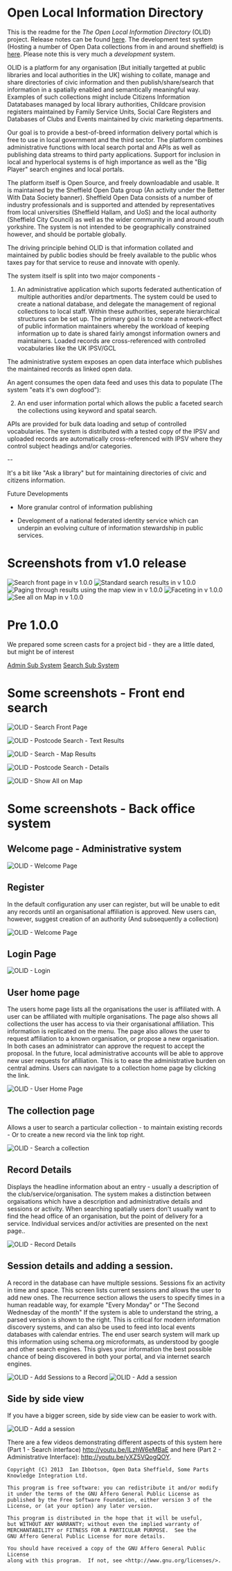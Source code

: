 Open Local Information Directory
================================

This is the readme for the _The Open Local Information Directory_ (OLID) project. Release notes can be found [here](ReleaseNotes.md). The development test system (Hosting a number of Open Data collections from in and around sheffield) is [here](http://data.opendatasheffield.org/search). Please note this is very much a _development_ system.

OLID is a platform for any organisation [But initially targetted at public libraries and local authorities in the UK] wishing to collate, manage and share directories of civic information and then publish/share/search that information in a spatially enabled and semantically meaningful way. Examples of such collections might include Citizens Information Datatabases managed by local library authorities, Childcare provision registers maintained by Family Service Units, Social Care Registers and Databases of Clubs and Events maintained by civic marketing departments.


Our goal is to provide a best-of-breed information delivery portal which is free to use in local government and the third sector. The platform combines administrative functions with local search portal and APIs as well as publishing data streams to third party applications. Support for inclusion in local and hyperlocal systems is of high importance as well as the "Big Player" search engines and local portals. 

The platform itself is Open Source, and freely downloadable and usable. It is maintained by the Sheffield Open Data group (An activity under the Better With Data Society banner). Sheffield Open Data consists of a number of industry professionals and is supported and attended by representatives from local universities (Sheffield Hallam, and UoS) and the local authority (Sheffield City Council) as well as the wider community in and around south yorkshire. The system is not intended to be geographically constrained however, and should be portable globally.

The driving principle behind OLID is that information collated and maintained by public bodies should be freely available to the public whos taxes pay for that service to reuse and innovate with openly.

The system itself is split into two major components - 

1) An administrative application which suports federated authentication of multiple authorities and/or departments. The system could be used to create a national database, and delegate the management of regional collections to local staff. Within these authorities, seperate hierarchical structures can be set up. The primary goal is to create a network-effect of public information maintainers whereby the workload of keeping information up to date is shared fairly amongst information owners and maintainers. Loaded records are cross-referenced with controlled vocabularies like the UK IPSV/GCL

The administrative system exposes an open data interface which publishes the maintained records as linked open data.

An agent consumes the open data feed and uses this data to populate (The system "eats it's own dogfood"):

2) An end user information portal which allows the public a faceted search the collections using keyword and spatal search.

APIs are provided for bulk data loading and setup of controlled vocabularies. The system is distributed with a tested  copy of the IPSV and uploaded records are automatically cross-referenced with IPSV where they control subject headings and/or categories.

--

It's a bit like "Ask a library" but for maintaining directories of civic and citizens information.

Future Developments

* More granular control of information publishing

* Development of a national federated identity service which can underpin an evolving culture of information stewardship in public services.

# Screenshots from v1.0 release

![Search front page in v 1.0.0](https://raw.github.com/ianibo/tli/dev/images/search/search_home_v1_0_0.png)
![Standard search results in v 1.0.0](https://raw.github.com/ianibo/tli/dev/images/search/text_search_results_v1_0_0.png)
![Paging through results using the map view in v 1.0.0](https://raw.github.com/ianibo/tli/dev/images/search/search_map_pages_v1_0_0.png)
![Faceting in v 1.0.0](https://raw.github.com/ianibo/tli/dev/images/search/search_facets_v1_0_0.png)
![See all on Map in v 1.0.0](https://raw.github.com/ianibo/tli/dev/images/search/search_map_all_v1_0_0.png)

# Pre 1.0.0

We prepared some screen casts for a project bid - they are a little dated, but might be of interest

[Admin Sub System](https://www.youtube.com/watch?v=yXZ5VQogQOY)
[Search Sub System](https://www.youtube.com/watch?v=ILzhW6eMBaE)

# Some screenshots - Front end search

![OLID - Search Front Page](https://raw.github.com/ianibo/tli/dev/images/search/olid-search-front.png)

![OLID - Postcode Search - Text Results](https://raw.github.com/ianibo/tli/dev/images/search/olid-postcode-search-text-results.png)

![OLID - Search - Map Results](https://raw.github.com/ianibo/tli/dev/images/search/olid-postcode-search-map-results.png)

![OLID - Postcode Search - Details](https://raw.github.com/ianibo/tli/dev/images/search/olid-search-details.png)

![OLID - Show All on Map](https://raw.github.com/ianibo/tli/dev/images/search/olid-map-show-all.png)


# Some screenshots - Back office system

## Welcome page - Administrative system

![OLID - Welcome Page](https://raw.github.com/ianibo/tli/dev/images/admin/olid-welcome.png)

## Register

In the default configuration any user can register, but will be unable to edit any records until an organisational affiliation is approved. New users
can, however, suggest creation of an authority (And subsequently a collection)

![OLID - Welcome Page](https://raw.github.com/ianibo/tli/dev/images/admin/olid-register.png)

## Login Page

![OLID - Login](https://raw.github.com/ianibo/tli/dev/images/admin/olid-login.png)

## User home page

The users home page lists all the organisations the user is affiliated with. A user can be affiliated with multiple organisations. The page also shows
all collections the user has access to via their organisational affiliation. This information is replicated on the menu. The page also allows the user to
request affiliation to a known organisation, or propose a new organisation. In both cases an administrator can approve the request to accept the proposal.
In the future, local administrative accounts will be able to approve new user requests for afilliation. This is to ease the administrative burden on
central admins. Users can navigate to a collection home page by clicking the link.

![OLID - User Home Page](https://raw.github.com/ianibo/tli/dev/images/admin/olid-user-home.png)

## The collection page

Allows a user to search a particular collection - to maintain existing records - Or to create a new record via the link top right.

![OLID - Search a collection](https://raw.github.com/ianibo/tli/dev/images/admin/olid-coll-search.png)

## Record Details

Displays the headline information about an entry - usually a description of the club/service/organisation. The system makes a distinction between orgaisations
which have a description and administrative details and sessions or activity. When searching spatially users don't usually want to find the head office of an
organisation, but the point of delivery for a service. Individual services and/or activities are presented on the next page..

![OLID - Record Details](https://raw.github.com/ianibo/tli/dev/images/admin/olid-details.png)

## Session details and adding a session.

A record in the database can have multiple sessions. Sessions fix an activity in time and space. This screen lists current sessions and allows the user to
add new ones. The recurrence section allows the users to specify times in a human readable way, for example "Every Monday" or "The Second Wednesday of the month"
If the system is able to understand the string, a parsed version is shown to the right. This is critical for modern information discovery systems, and can also be used to feed into local events databases with calendar entries. The end user search system will mark up this information using schema.org microformats, as understood by google and other search engines. This gives your information the best possible chance of being discovered in both your portal, and via internet search engines.

![OLID - Add Sessions to a Record](https://raw.github.com/ianibo/tli/dev/images/admin/olid-sessions.png)
![OLID - Add a session](https://raw.github.com/ianibo/tli/dev/images/admin/olid-add-session.png)

## Side by side view

If you have a bigger screen, side by side view can be easier to work with.

![OLID - Add a session](https://raw.github.com/ianibo/tli/dev/images/admin/olid-side-by-side.png)


There are a few videos demonstrating different aspects of this system here (Part 1 - Search interface)
http://youtu.be/ILzhW6eMBaE  and here (Part 2 - Administrative Interface): http://youtu.be/yXZ5VQogQOY.

    Copyright (C) 2013  Ian Ibbotson, Open Data Sheffield, Some Parts Knowledge Integration Ltd.

    This program is free software: you can redistribute it and/or modify
    it under the terms of the GNU Affero General Public License as
    published by the Free Software Foundation, either version 3 of the
    License, or (at your option) any later version.

    This program is distributed in the hope that it will be useful,
    but WITHOUT ANY WARRANTY; without even the implied warranty of
    MERCHANTABILITY or FITNESS FOR A PARTICULAR PURPOSE.  See the
    GNU Affero General Public License for more details.

    You should have received a copy of the GNU Affero General Public License
    along with this program.  If not, see <http://www.gnu.org/licenses/>.
